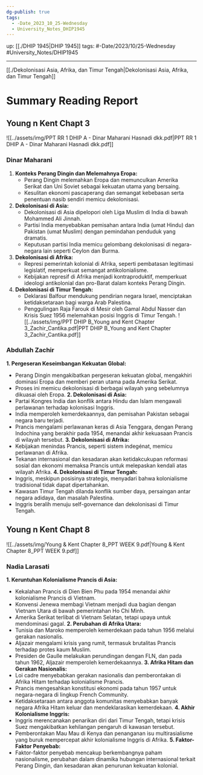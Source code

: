 ```yaml
---
dg-publish: true
tags:
  - -Date_2023_10_25-Wednesday
  - University_Notes_DHIP1945
---
```


up: [[./DHIP 1945|DHIP 1945]] 
tags: #-Date/2023/10/25-Wednesday #University_Notes/DHIP1945 
___
[[./Dekolonisasi Asia, Afrika, dan Timur Tengah|Dekolonisasi Asia, Afrika, dan Timur Tengah]]

# Summary Reading Report
## Young n Kent Chapt 3 
![[../assets/img/PPT RR 1 DHIP A - Dinar Maharani Hasnadi dkk.pdf|PPT RR 1 DHIP A - Dinar Maharani Hasnadi dkk.pdf]]
### Dinar Maharani
1. **Konteks Perang Dingin dan Melemahnya Eropa:**
    - Perang Dingin melemahkan Eropa dan memunculkan Amerika Serikat dan Uni Soviet sebagai kekuatan utama yang bersaing.
    - Kesulitan ekonomi pascaperang dan semangat kebebasan serta penentuan nasib sendiri memicu dekolonisasi.
2. **Dekolonisasi di Asia:**
    - Dekolonisasi di Asia dipelopori oleh Liga Muslim di India di bawah Mohammed Ali Jinnah.
    - Partisi India menyebabkan pemisahan antara India (umat Hindu) dan Pakistan (umat Muslim) dengan pemindahan penduduk yang dramatis.
    - Keputusan partisi India memicu gelombang dekolonisasi di negara-negara lain seperti Ceylon dan Burma.
3. **Dekolonisasi di Afrika:**
    - Represi pemerintah kolonial di Afrika, seperti pembatasan legitimasi legislatif, memperkuat semangat antikolonialisme.
    - Kebijakan represif di Afrika menjadi kontraproduktif, memperkuat ideologi antikolonial dan pro-Barat dalam konteks Perang Dingin.
4. **Dekolonisasi di Timur Tengah:**
    - Deklarasi Balfour mendukung pendirian negara Israel, menciptakan ketidaksetaraan bagi warga Arab Palestina.
    - Penggulingan Raja Farouk di Mesir oleh Gamal Abdul Nasser dan Krisis Suez 1956 melemahkan posisi Inggris di Timur Tengah.
![[../assets/img/PPT DHIP B_Young and Kent Chapter 3_Zachir_Cantika.pdf|PPT DHIP B_Young and Kent Chapter 3_Zachir_Cantika.pdf]]
### Abdullah Zachir 
**1. Pergeseran Keseimbangan Kekuatan Global:**
- Perang Dingin mengakibatkan pergeseran kekuatan global, mengakhiri dominasi Eropa dan memberi peran utama pada Amerika Serikat.
- Proses ini memicu dekolonisasi di berbagai wilayah yang sebelumnya dikuasai oleh Eropa.
**2. Dekolonisasi di Asia:**
- Partai Kongres India dan konflik antara Hindu dan Islam mengawali perlawanan terhadap kolonisasi Inggris.
- India memperoleh kemerdekaannya, dan pemisahan Pakistan sebagai negara baru terjadi.
- Prancis mengalami perlawanan keras di Asia Tenggara, dengan Perang Indochina yang berakhir pada 1954, menandai akhir kekuasaan Prancis di wilayah tersebut.
**3. Dekolonisasi di Afrika:**
- Kebijakan menindas Prancis, seperti sistem indegénat, memicu perlawanan di Afrika.
- Tekanan internasional dan kesadaran akan ketidakcukupan reformasi sosial dan ekonomi memaksa Prancis untuk melepaskan kendali atas wilayah Afrika.
**4. Dekolonisasi di Timur Tengah:**
- Inggris, meskipun posisinya strategis, menyadari bahwa kolonialisme tradisional tidak dapat dipertahankan.
- Kawasan Timur Tengah dilanda konflik sumber daya, persaingan antar negara adidaya, dan masalah Palestina.
- Inggris beralih menuju self-governance dan dekolonisasi di Timur Tengah.

## Young n Kent Chapt 8 
![[../assets/img/Young & Kent Chapter 8_PPT WEEK 9.pdf|Young & Kent Chapter 8_PPT WEEK 9.pdf]]
### Nadia Larasati 
**1. Keruntuhan Kolonialisme Prancis di Asia:**
- Kekalahan Prancis di Dien Bien Phu pada 1954 menandai akhir kolonialisme Prancis di Vietnam.
- Konvensi Jenewa membagi Vietnam menjadi dua bagian dengan Vietnam Utara di bawah pemerintahan Ho Chi Minh.
- Amerika Serikat terlibat di Vietnam Selatan, tetapi upaya untuk mendominasi gagal.
**2. Perubahan di Afrika Utara:**
- Tunisia dan Maroko memperoleh kemerdekaan pada tahun 1956 melalui gerakan nasionalis.
- Aljazair mengalami krisis yang rumit, termasuk brutalitas Prancis terhadap protes kaum Muslim.
- Presiden de Gaulle melakukan perundingan dengan FLN, dan pada tahun 1962, Aljazair memperoleh kemerdekaannya.
**3. Afrika Hitam dan Gerakan Nasionalis:**
- Loi cadre menyebabkan gerakan nasionalis dan pemberontakan di Afrika Hitam terhadap kolonialisme Prancis.
- Prancis mengesahkan konstitusi ekonomi pada tahun 1957 untuk negara-negara di lingkup French Community.
- Ketidaksetaraan antara anggota komunitas menyebabkan banyak negara Afrika Hitam keluar dan mendeklarasikan kemerdekaan.
**4. Akhir Kolonialisme Inggris:**
- Inggris merencanakan penarikan diri dari Timur Tengah, tetapi krisis Suez mengakibatkan kehilangan pengaruh di kawasan tersebut.
- Pemberontakan Mau Mau di Kenya dan penanganan isu multirasialisme yang buruk mempercepat akhir kolonialisme Inggris di Afrika.
**5. Faktor-Faktor Penyebab:**
- Faktor-faktor penyebab mencakup berkembangnya paham nasionalisme, perubahan dalam dinamika hubungan internasional terkait Perang Dingin, dan kesadaran akan penurunan kekuatan kolonial.



